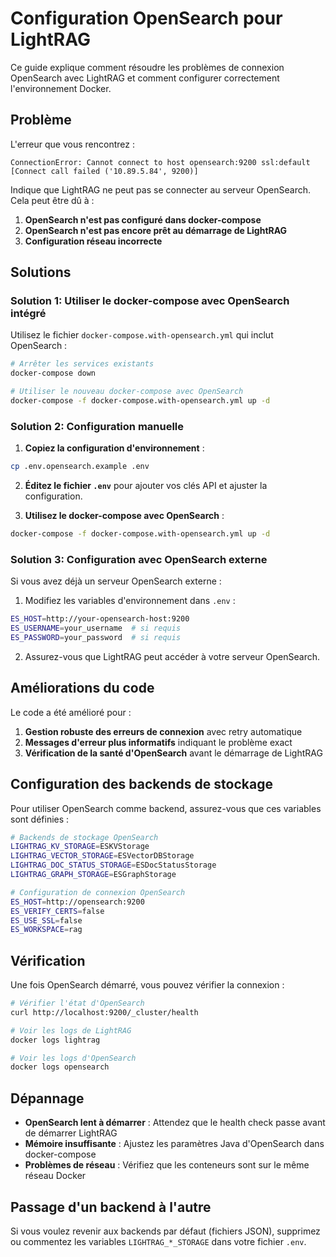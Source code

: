 # Configuration OpenSearch pour LightRAG

Ce guide explique comment résoudre les problèmes de connexion OpenSearch avec LightRAG et comment configurer correctement l'environnement Docker.

## Problème

L'erreur que vous rencontrez :
```
ConnectionError: Cannot connect to host opensearch:9200 ssl:default [Connect call failed ('10.89.5.84', 9200)]
```

Indique que LightRAG ne peut pas se connecter au serveur OpenSearch. Cela peut être dû à :

1. **OpenSearch n'est pas configuré dans docker-compose** 
2. **OpenSearch n'est pas encore prêt au démarrage de LightRAG**
3. **Configuration réseau incorrecte**

## Solutions

### Solution 1: Utiliser le docker-compose avec OpenSearch intégré

Utilisez le fichier `docker-compose.with-opensearch.yml` qui inclut OpenSearch :

```bash
# Arrêter les services existants
docker-compose down

# Utiliser le nouveau docker-compose avec OpenSearch
docker-compose -f docker-compose.with-opensearch.yml up -d
```

### Solution 2: Configuration manuelle

1. **Copiez la configuration d'environnement** :
```bash
cp .env.opensearch.example .env
```

2. **Éditez le fichier `.env`** pour ajouter vos clés API et ajuster la configuration.

3. **Utilisez le docker-compose avec OpenSearch** :
```bash
docker-compose -f docker-compose.with-opensearch.yml up -d
```

### Solution 3: Configuration avec OpenSearch externe

Si vous avez déjà un serveur OpenSearch externe :

1. Modifiez les variables d'environnement dans `.env` :
```bash
ES_HOST=http://your-opensearch-host:9200
ES_USERNAME=your_username  # si requis
ES_PASSWORD=your_password  # si requis
```

2. Assurez-vous que LightRAG peut accéder à votre serveur OpenSearch.

## Améliorations du code

Le code a été amélioré pour :

1. **Gestion robuste des erreurs de connexion** avec retry automatique
2. **Messages d'erreur plus informatifs** indiquant le problème exact
3. **Vérification de la santé d'OpenSearch** avant le démarrage de LightRAG

## Configuration des backends de stockage

Pour utiliser OpenSearch comme backend, assurez-vous que ces variables sont définies :

```bash
# Backends de stockage OpenSearch
LIGHTRAG_KV_STORAGE=ESKVStorage
LIGHTRAG_VECTOR_STORAGE=ESVectorDBStorage
LIGHTRAG_DOC_STATUS_STORAGE=ESDocStatusStorage
LIGHTRAG_GRAPH_STORAGE=ESGraphStorage

# Configuration de connexion OpenSearch
ES_HOST=http://opensearch:9200
ES_VERIFY_CERTS=false
ES_USE_SSL=false
ES_WORKSPACE=rag
```

## Vérification

Une fois OpenSearch démarré, vous pouvez vérifier la connexion :

```bash
# Vérifier l'état d'OpenSearch
curl http://localhost:9200/_cluster/health

# Voir les logs de LightRAG
docker logs lightrag

# Voir les logs d'OpenSearch
docker logs opensearch
```

## Dépannage

- **OpenSearch lent à démarrer** : Attendez que le health check passe avant de démarrer LightRAG
- **Mémoire insuffisante** : Ajustez les paramètres Java d'OpenSearch dans docker-compose
- **Problèmes de réseau** : Vérifiez que les conteneurs sont sur le même réseau Docker

## Passage d'un backend à l'autre

Si vous voulez revenir aux backends par défaut (fichiers JSON), supprimez ou commentez les variables `LIGHTRAG_*_STORAGE` dans votre fichier `.env`.